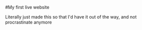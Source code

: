 #My first live website

Literally just made this so that I'd have it out of the way, and not procrastinate anymore
